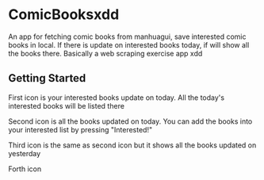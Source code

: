 # ComicBooksxdd

An app for fetching comic books from manhuagui, save interested comic books in local. If there is update on interested books today, if will show all the books there. 
Basically a web scraping exercise app xdd

## Getting Started

First icon is your interested books update on today. All the today's interested books will be listed there

Second icon is all the books updated on today. You can add the books into your interested list by pressing "Interested!"

Third icon is the same as second icon but it shows all the books updated on yesterday

Forth icon 

